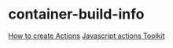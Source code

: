 # container-build-info

[How to create Actions](https://docs.github.com/en/actions/creating-actions/about-actions)
[Javascript actions Toolkit](https://github.com/actions/toolkit)